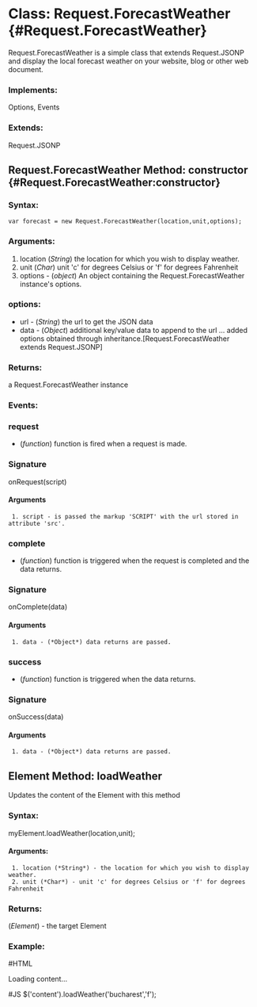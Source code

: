 Class: Request.ForecastWeather {#Request.ForecastWeather}
=========================================================

Request.ForecastWeather is a simple class that extends Request.JSONP and display the local forecast weather on your website, blog or other web document.

### Implements:

Options, Events

### Extends:

Request.JSONP


Request.ForecastWeather Method: constructor {#Request.ForecastWeather:constructor}
----------------------------------------------------------------------------------


### Syntax:

    var forecast = new Request.ForecastWeather(location,unit,options);

### Arguments:

1. location (*String*) the location for which you wish to display weather.
2. unit (*Char*) unit 'c' for degrees Celsius or 'f' for degrees Fahrenheit
3. options - (*object*) An object containing the Request.ForecastWeather instance's options.

### options:

* url  - (*String*)  the url to get the JSON data
* data - (*Object*)  additional key/value data to append to the url
...
added options obtained through inheritance.[Request.ForecastWeather extends Request.JSONP]

### Returns:

a Request.ForecastWeather instance

### Events:

### request

* (*function*) function is fired when a request is made.

### Signature

   onRequest(script)

#### Arguments
     1. script - is passed the markup 'SCRIPT' with the url stored in attribute 'src'.


### complete

* (*function*) function is triggered when the request is completed and the data returns.

### Signature

   onComplete(data)

#### Arguments
     1. data - (*Object*) data returns are passed.

### success

* (*function*) function is triggered when the data returns.

### Signature

   onSuccess(data)

#### Arguments
     1. data - (*Object*) data returns are passed.

## Element Method: loadWeather

Updates the content of the Element with this method

### Syntax:

myElement.loadWeather(location,unit);

#### Arguments:
     1. location (*String*) - the location for which you wish to display weather.
     2. unit (*Char*) - unit 'c' for degrees Celsius or 'f' for degrees Fahrenheit

### Returns:

(*Element*) - the target Element

### Example:

#HTML
<div id="content">Loading content...</div>

#JS
$('content').loadWeather('bucharest','f');

